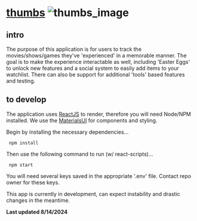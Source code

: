 # [thumbs](https://thumbs.vercel.app/) ![thumbs_image](./public/thumbs.png)

## intro
The purpose of this application is for users to track the movies/shows/games they've 'experienced' in a memorable manner. The goal is to make the experience interactable as well, including 'Easter Eggs' to unlock new features and a social system to easily add items to your watchlist. There can also be support for additional 'tools' based features and testing.

## to develop
The application uses [ReactJS](https://react.dev/) to render, therefore you will need Node/NPM installed. We use the [MaterialsUI](https://mui.com/material-ui/) for components and styling.

Begin by installing the necessary dependencies...

     npm install

Then use the following command to run (w/ react-scripts)...

     npm start

You will need several keys saved in the appropriate '.env' file. Contact repo owner for these keys.


This app is currently in development, can expect instability and drastic changes in the meantime.
    
**Last updated 8/14/2024**
